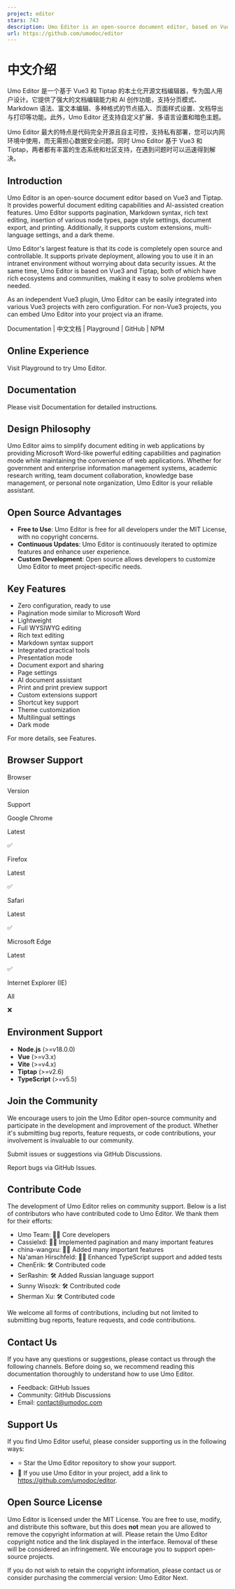 ```yaml
---
project: editor
stars: 743
description: Umo Editor is an open-source document editor, based on Vue3 and Tiptap.
url: https://github.com/umodoc/editor
---
```


中文介绍
====

Umo Editor 是一个基于 Vue3 和 Tiptap 的本土化开源文档编辑器，专为国人用户设计。它提供了强大的文档编辑能力和 AI 创作功能，支持分页模式、Markdown 语法、富文本编辑、多种格式的节点插入、页面样式设置、文档导出与打印等功能。此外，Umo Editor 还支持自定义扩展、多语言设置和暗色主题。

Umo Editor 最大的特点是代码完全开源且自主可控，支持私有部署，您可以内网环境中使用，而无需担心数据安全问题。同时 Umo Editor 基于 Vue3 和 Tiptap，两者都有丰富的生态系统和社区支持，在遇到问题时可以迅速得到解决。

Introduction
------------

Umo Editor is an open-source document editor based on Vue3 and Tiptap. It provides powerful document editing capabilities and AI-assisted creation features. Umo Editor supports pagination, Markdown syntax, rich text editing, insertion of various node types, page style settings, document export, and printing. Additionally, it supports custom extensions, multi-language settings, and a dark theme.

Umo Editor's largest feature is that its code is completely open source and controllable. It supports private deployment, allowing you to use it in an intranet environment without worrying about data security issues. At the same time, Umo Editor is based on Vue3 and Tiptap, both of which have rich ecosystems and communities, making it easy to solve problems when needed.

As an independent Vue3 plugin, Umo Editor can be easily integrated into various Vue3 projects with zero configuration. For non-Vue3 projects, you can embed Umo Editor into your project via an iframe.

Documentation | 中文文档 | Playground | GitHub | NPM

Online Experience
-----------------

Visit Playground to try Umo Editor.

Documentation
-------------

Please visit Documentation for detailed instructions.

Design Philosophy
-----------------

Umo Editor aims to simplify document editing in web applications by providing Microsoft Word-like powerful editing capabilities and pagination mode while maintaining the convenience of web applications. Whether for government and enterprise information management systems, academic research writing, team document collaboration, knowledge base management, or personal note organization, Umo Editor is your reliable assistant.

Open Source Advantages
----------------------

-   **Free to Use**: Umo Editor is free for all developers under the MIT License, with no copyright concerns.
-   **Continuous Updates**: Umo Editor is continuously iterated to optimize features and enhance user experience.
-   **Custom Development**: Open source allows developers to customize Umo Editor to meet project-specific needs.

Key Features
------------

-   Zero configuration, ready to use
-   Pagination mode similar to Microsoft Word
-   Lightweight
-   Full WYSIWYG editing
-   Rich text editing
-   Markdown syntax support
-   Integrated practical tools
-   Presentation mode
-   Document export and sharing
-   Page settings
-   AI document assistant
-   Print and print preview support
-   Custom extensions support
-   Shortcut key support
-   Theme customization
-   Multilingual settings
-   Dark mode

For more details, see Features.

Browser Support
---------------

Browser

Version

Support

Google Chrome

Latest

✅

Firefox

Latest

✅

Safari

Latest

✅

Microsoft Edge

Latest

✅

Internet Explorer (IE)

All

❌

Environment Support
-------------------

-   **Node.js** (>=v18.0.0)
-   **Vue** (>=v3.x)
-   **Vite** (>=v4.x)
-   **Tiptap** (>=v2.6)
-   **TypeScript** (>=v5.5)

Join the Community
------------------

We encourage users to join the Umo Editor open-source community and participate in the development and improvement of the product. Whether it's submitting bug reports, feature requests, or code contributions, your involvement is invaluable to our community.

Submit issues or suggestions via GitHub Discussions.

Report bugs via GitHub Issues.

Contribute Code
---------------

The development of Umo Editor relies on community support. Below is a list of contributors who have contributed code to Umo Editor. We thank them for their efforts:

-   Umo Team: 👨‍💻 Core developers
-   Cassielxd: 💪🏻 Implemented pagination and many important features
-   china-wangxu: 💪🏻 Added many important features
-   Na'aman Hirschfeld: 💪🏻 Enhanced TypeScript support and added tests
-   ChenErik: 🛠️ Contributed code
-   SerRashin: 🛠️ Added Russian language support
-   Sunny Wisozk: 🛠️ Contributed code
-   Sherman Xu: 🛠️ Contributed code

We welcome all forms of contributions, including but not limited to submitting bug reports, feature requests, and code contributions.

Contact Us
----------

If you have any questions or suggestions, please contact us through the following channels. Before doing so, we recommend reading this documentation thoroughly to understand how to use Umo Editor.

-   Feedback: GitHub Issues
-   Community: GitHub Discussions
-   Email: contact@umodoc.com

Support Us
----------

If you find Umo Editor useful, please consider supporting us in the following ways:

-   ⭐ Star the Umo Editor repository to show your support.
-   🔗 If you use Umo Editor in your project, add a link to https://github.com/umodoc/editor.

Open Source License
-------------------

Umo Editor is licensed under the MIT License. You are free to use, modify, and distribute this software, but this does **not** mean you are allowed to remove the copyright information at will. Please retain the Umo Editor copyright notice and the link displayed in the interface. Removal of these will be considered an infringement. We encourage you to support open-source projects.

If you do not wish to retain the copyright information, please contact us or consider purchasing the commercial version: Umo Editor Next.
